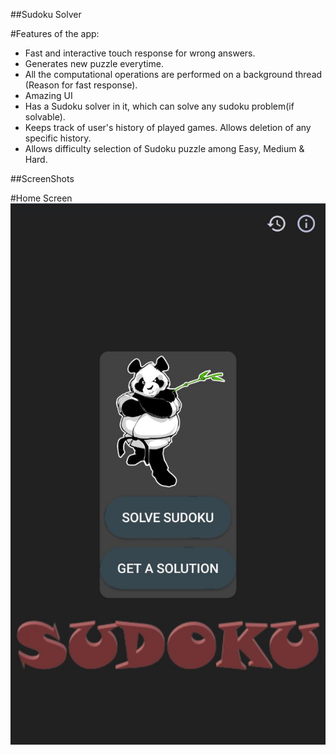 ##Sudoku Solver

#Features of the app:

- Fast and interactive touch response for wrong answers.
- Generates new puzzle everytime.
- All the computational operations are performed on a background thread (Reason for fast response).
- Amazing UI
- Has a Sudoku solver in it, which can solve any sudoku problem(if solvable).
- Keeps track of user's history of played games. Allows deletion of any specific history.
- Allows difficulty selection of Sudoku puzzle among Easy, Medium & Hard.

##ScreenShots

#Home Screen
![GitHub Logo](/screenshots/home.jpeg)
